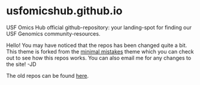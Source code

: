 # usfomicshub.github.io
USF Omics Hub official github-repository: your landing-spot for finding our USF Genomics community-resources.

Hello! You may have noticed that the repos has been changed quite a bit. This theme is forked from the [minimal mistakes](https://mmistakes.github.io/minimal-mistakes/docs/quick-start-guide/) theme
which you can check out to see how this repos works. You can also email me for any changes to the site! -JD 

The old repos can be found [here](https://usf.box.com/s/ttelspvcsbo8mfsuwv66sgozd90ix3k1).

